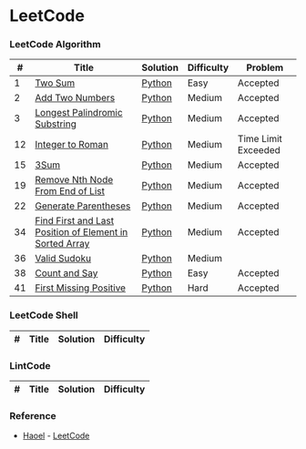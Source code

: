 LeetCode
========

### LeetCode Algorithm



| # | Title | Solution | Difficulty | Problem |
|---| ----- | -------- | ---------- | ------- |
|1|[Two Sum](https://oj.leetcode.com/problems/two-sum/)| [Python](./Solution/Python/twoSum.py)|Easy|Accepted|
|2|[Add Two Numbers](https://oj.leetcode.com/problems/add-two-numbers/)| [Python](./Solution/Python/addTwoNumbers.py)|Medium|Accepted|
|3|[Longest Palindromic Substring](https://oj.leetcode.com/problems/longest-palindromic-substring/)| [Python](./Solution/Python/longestPalindrome.py)|Medium|Accepted|
|12|[Integer to Roman](https://oj.leetcode.com/problems/integer-to-roman/)| [Python](./Solution/Python/intToRoman.py)|Medium|Time Limit Exceeded|
|15|[3Sum](https://oj.leetcode.com/problems/3sum/)| [Python](./Solution/Python/threeSum.py)|Medium|Accepted|
|19|[Remove Nth Node From End of List](https://oj.leetcode.com/problems/remove-nth-node-from-end-of-list/)| [Python](./Solution/Python/removeNthFromEnd.py)|Medium|Accepted|
|22|[Generate Parentheses](https://oj.leetcode.com/problems/generate-parentheses/)| [Python](./Solution/Python/generateParenthesis.py)|Medium|Accepted|
|34|[Find First and Last Position of Element in Sorted Array](https://oj.leetcode.com/problems/find-first-and-last-position-of-element-in-sorted-array/)| [Python](./Solution/Python/searchRange.py)|Medium|Accepted|
|36|[Valid Sudoku](https://oj.leetcode.com/problems/valid-sudoku/)| [Python](./Solution/Python/isValidSudoku.py)|Medium||
|38|[Count and Say](https://oj.leetcode.com/problems/fcount-and-say/)| [Python](./Solution/Python/countAndSay.py)|Easy|Accepted|
|41|[First Missing Positive](https://oj.leetcode.com/problems/first-missing-positive/)| [Python](./Solution/Python/firstMissingPositive.py)|Hard|Accepted|


### LeetCode Shell


| # | Title | Solution | Difficulty |
|---| ----- | -------- | ---------- |

### LintCode    

| # | Title | Solution | Difficulty |
|---| ----- | -------- | ---------- |


### Reference

- [Haoel](https://github.com/haoel) - [LeetCode](https://github.com/haoel/leetcode)
